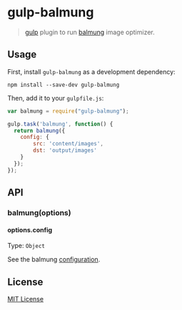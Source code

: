 # gulp-balmung
> [gulp](https://github.com/wearefractal/gulp) plugin to run [balmung](https://github.com/suguru/balmung) image optimizer.

## Usage

First, install `gulp-balmung` as a development dependency:

```shell
npm install --save-dev gulp-balmung
```

Then, add it to your `gulpfile.js`:

```javascript
var balmung = require("gulp-balmung");

gulp.task('balmung', function() {
  return balmung({
    config: {
        src: 'content/images',
        dst: 'output/images'
    }
  });
});

```

## API

### balmung(options)

#### options.config
Type: `Object`  

See the balmung [configuration](https://github.com/suguru/balmung#configuration).

## License

[MIT License](http://en.wikipedia.org/wiki/MIT_License)

[npm-url]: https://npmjs.org/package/gulp-balmung
[npm-image]: https://badge.fury.io/js/gulp-balmung.png
